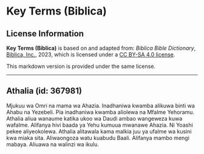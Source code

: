 # Key Terms (Biblica)

## License Information

**Key Terms (Biblica)** is based on and adapted from: _Biblica Bible Dictionary_, [Biblica, Inc.](https://www.biblica.com/), 2023, which is licensed under a [CC BY-SA 4.0 license](https://creativecommons.org/licenses/by-sa/4.0/legalcode.en).

This markdown version is provided under the same license.



--------------------------------

## Athalia (id: 367981)

Mjukuu wa Omri na mama wa Ahazia. Inadhaniwa kwamba alikuwa binti wa Ahabu na Yezebeli. Pia inadhaniwa kwamba aliolewa na Mfalme Yehoramu. Athalia aliua wanaume katika ukoo wa Daudi ambao wangeweza kuwa wafalme. Alifanya hivi baada ya Yehu kumuua mwanawe Ahazia. Ni Yoashi pekee aliyeokolewa. Athalia alitawala kama malkia juu ya ufalme wa kusini kwa miaka sita. Aliwaongoza watu kuabudu Baali. Alifanya mambo mengi mabaya. Aliuawa na walinzi wa ikulu.


